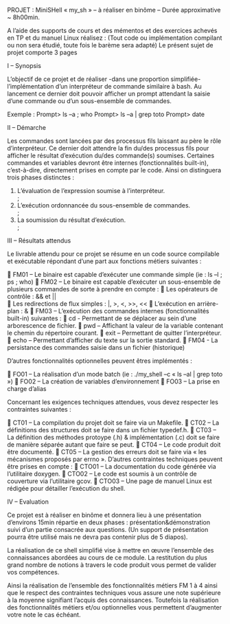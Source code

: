 
PROJET : MiniSHell « my_sh » – à réaliser en binôme – Durée approximative ~ 8h00min.


  A l’aide des supports de cours et des mémentos et des exercices achevés en TP et du manuel Linux réalisez :
(Tout code ou implémentation compilant ou non sera étudié, toute fois le barème sera adapté)
Le présent sujet de projet comporte 3 pages

I – Synopsis

  L’objectif de ce projet et de réaliser -dans une proportion simplifiée- l’implémentation d’un interpréteur de commande
similaire à bash. Au lancement ce dernier doit pouvoir afficher un prompt attendant la saisie d’une commande ou d’un
sous-ensemble de commandes.

Exemple :
Prompt> ls –a ; who Prompt> ls –a | grep toto
Prompt> date

II – Démarche

  Les commandes sont lancées par des processus fils laissant au père le rôle d’interpréteur. Ce dernier doit attendre la
fin du/des processus fils pour afficher le résultat d’exécution du/des commande(s) soumises. Certaines commandes
et variables devront être internes (fonctionnalités built-in), c’est-à-dire, directement prises en compte par le code.
Ainsi on distinguera trois phases distinctes :

  1. L’évaluation de l’expression soumise à l’interpréteur. <br/>;
  2. L’exécution ordonnancée du sous-ensemble de commandes. <br/>;
  3. La soumission du résultat d’exécution. <br/>;


III – Résultats attendus

  Le livrable attendu pour ce projet se résume en un code source compilable et exécutable répondant d’une part aux
fonctions métiers suivantes :

   FM01 – Le binaire est capable d’exécuter une commande simple (ie : ls –l ; ps ; who) 
   FM02 – Le binaire est capable d’exécuter un sous-ensemble de plusieurs commandes de sorte à prendre en
  compte : 
     Les opérateurs de contrôle : && et ||  
     Les redirections de flux simples : |, >, <, >>, << 
     L’exécution en arrière-plan : & 
   FM03 – L’exécution des commandes internes (fonctionnalités built-in) suivantes : 
   cd - Permettant de se déplacer au sein d’une arborescence de fichier. 
   pwd – Affichant la valeur de la variable contenant le chemin du répertoire courant. 
   exit – Permettant de quitter l’interpréteur. 
   echo – Permettant d’afficher du texte sur la sortie standard. 
   FM04 - La persistance des commandes saisie dans un fichier (historique) 
  
D’autres fonctionnalités optionnelles peuvent êtres implémentés : 

   FO01 – La réalisation d’un mode batch (ie : ./my_shell –c « ls –al | grep toto ») 
   FO02 – La création de variables d’environnement 
   FO03 – La prise en charge d’alias  

Concernant les exigences techniques attendues, vous devez respecter les contraintes suivantes : 

   CT01 – La compilation du projet doit se faire via un Makefile. 
   CT02 – La définitions des structures doit se faire dans un fichier typedef.h. 
   CT03 – La définition des méthodes protoype (.h) & implémentation (.c) doit se faire de manière séparée autant 
  que faire se peut. 
   CT04 – Le code produit doit être documenté. 
   CT05 – La gestion des erreurs doit se faire via « les mécanismes proposés par errno ».
  D’autres contraintes techniques peuvent être prises en compte : 
   CTO01 – La documentation du code générée via l’utilitaire doxygen. 
   CTO02 – Le code est soumis à un contrôle de couverture via l’utilitaire gcov. 
   CTO03 – Une page de manuel Linux est rédigée pour détailler l’exécution du shell. 
  
IV – Evaluation

  Ce projet est à réaliser en binôme et donnera lieu à une présentation d’environs 15min répartie en deux phases :
présentation&démonstration suivi d’un partie consacrée aux questions. (Un support de présentation pourra être utilisé
mais ne devra pas contenir plus de 5 diapos).

  La réalisation de ce shell simplifié vise à mettre en œuvre l’ensemble des connaissances abordées au cours de ce
module. La restitution du plus grand nombre de notions à travers le code produit vous permet de valider vos
compétences.  

  Ainsi la réalisation de l’ensemble des fonctionnalités métiers FM 1 à 4 ainsi que le respect des contraintes techniques
vous assure une note supérieure à la moyenne signifiant l’acquis des connaissances. Toutefois la réalisation des
fonctionnalités métiers et/ou optionnelles vous permettent d’augmenter votre note le cas échéant.
